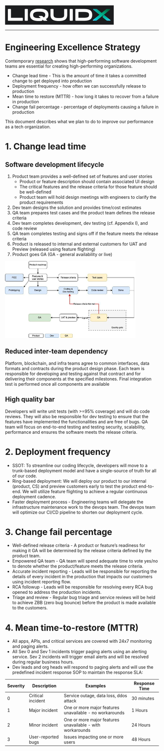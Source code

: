 ![LiquidXLogo.png](./img/LiquidXLogoDarkBg.png)

---

# Engineering Excellence Strategy
Contemporary [research](https://www.thoughtworks.com/radar/techniques/four-key-metrics) shows that high-performing software development teams are essential for creating high-performing organizations.

- Change lead time - This is the amount of time it takes a committed change to get deployed into production
- Deployment frequency - how often we can successfully release to production
- Mean time to restore (MTTR) - how long it takes to recover from a failure in production
- Change fail percentage - percentage of deployments causing a failure in production

This document describes what we plan to do to improve our performance as a tech organization.

# 1. Change lead time
## Software development lifecycle
1. Product team provides a well-defined set of features and user stories
    - Product or feature description should contain associated UI design
    - The critical features and the release criteria for those feature should be well-defined
    - Product team will hold design meetings with engineers to clarify the product requirements
2. Dev team designs the solution and provides time/cost estimates
3. QA team prepares test cases and the product team defines the release criteria
4. Dev team completes development, dev testing (cf. Appendix I), and code review
5. QA team completes testing and signs off if the feature meets the release criteria
6. Product is released to internal and external customers for UAT and Preview (released using feature flighting)
7. Product goes GA (GA - general availability or live)

![image](./img/SDLC.png)

## Reduced inter-team dependency
Platform, blockchain, and infra teams agree to common interfaces, data formats and contracts during the product design phase. Each team is responsible for developing and testing against that contract and for delivering their components at the specified milestones.  Final integration test is performed once all components are available

## High quality bar
Developers will write unit tests (with >=95% coverage) and will do code reviews.  They will also be responsible for dev testing to ensure that the features have implemented the functionalities and are free of bugs.  QA team will focus on end-to-end testing and testing security, scalability, performance and ensures the software meets the release criteria.

# 2. Deployment frequency
- SSOT: To streamline our coding lifecycle, developers will move to a trunk-based deployment model and have a single-source of truth for all of our code.
- Ring-based deployment: We will deploy our product to our internal (product, CS) and preview customers early to test the product end-to-end.  We will utilize feature flighting to achieve a regular continuous deployment cadence.
- Faster deployment process -  Engineering teams will delegate the infrastructure maintenance work to the devops team.  The devops team will optimize our CI/CD pipeline to shorten our deployment cycle.

# 3. Change fail percentage
- Well-defined release criteria - A product or feature’s readiness for making it GA will be determined by the release criteria defined by the product team.
- Empowered QA team - QA team will spend adequate time to vote yes/no to denote whether the product/feature meets the release criteria.
- Accurate incident reporting - Leads will be responsible for reporting the details of every incident in the production that impacts our customers using incident reporting flow.
- RCA followup - Leads will be responsible for resolving every RCA bug opened to address the production incidents.
- Triage and review - Regular bug triage and service reviews will be held to achieve ZBB (zero bug bounce) before the product is made available to the customers.

# 4. Mean time-to-restore (MTTR)
- All apps, APIs, and critical services are covered with 24x7 monitoring and paging alerts.
- All Sev 0 and Sev 1 incidents trigger paging alerts using an alerting service.  Sev 2 incidents will trigger email alerts and will be resolved during regular business hours.
- Dev leads and org heads will respond to paging alerts and will use the predefined incident response SOP to maintain the response SLA:

| Severity | Description        | Examples                                                  | Response Time |
|----------|--------------------|-----------------------------------------------------------|---------------|
| 0        | Critical incident  | Service outage, data loss, ddos attack                    | 30 minutes    |
| 1        | Major incident     | One or more major features unavailable - no workarounds   | 1 Hours       |
| 2        | Minor incident     | One or more major features unavailable - with workarounds | 24 Hours      |
| 3        | User-reported bugs | Issues impacting one or more users                        | 48 Hours      |
